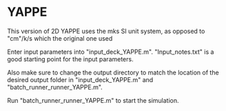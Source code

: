 # YAPPE
This version of 2D YAPPE uses the mks SI unit system, as opposed to "cm"/k/s which the original one used

Enter input parameters into "input_deck_YAPPE.m". "Input_notes.txt" is a good starting point for the input parameters.

Also make sure to change the output directory to match the location of the desired output folder in "input_deck_YAPPE.m" and "batch_runner_runner_YAPPE.m".

Run "batch_runner_runner_YAPPE.m" to start the simulation.

